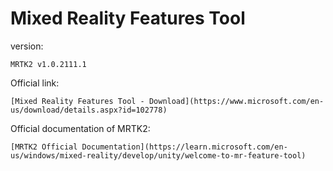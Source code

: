 # Mixed Reality Features Tool

version:
	
	MRTK2 v1.0.2111.1

Official link:
	
	[Mixed Reality Features Tool - Download](https://www.microsoft.com/en-us/download/details.aspx?id=102778)

Official documentation of MRTK2:
	
	[MRTK2 Official Documentation](https://learn.microsoft.com/en-us/windows/mixed-reality/develop/unity/welcome-to-mr-feature-tool)